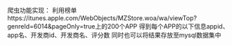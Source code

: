 爬虫功能实现：
利用榜单https://itunes.apple.com/WebObjects/MZStore.woa/wa/viewTop?genreId=6014&pageOnly=true上的200个APP
得到每个APP的以下信息appid、app名、开发商id、开发商名、评分数
同时也可以将结果存放至mysql数据集中